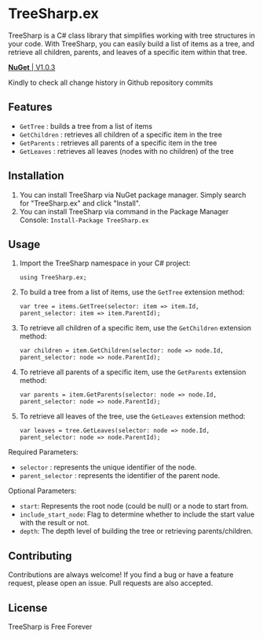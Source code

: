 # TreeSharp.ex

TreeSharp is a C# class library that simplifies working with tree structures in your code. With TreeSharp, you can easily build a list of items as a tree, and retrieve all children, parents, and leaves of a specific item within that tree.

[**NuGet** | V1.0.3](https://www.nuget.org/packages/TreeSharp.ex)

Kindly to check all change history in Github repository commits

## Features

- `GetTree` : builds a tree from a list of items
- `GetChildren` : retrieves all children of a specific item in the tree
- `GetParents` : retrieves all parents of a specific item in the tree
- `GetLeaves` : retrieves all leaves (nodes with no children) of the tree

## Installation

1. You can install TreeSharp via NuGet package manager. Simply search for "TreeSharp.ex" and click "Install".
2. You can install TreeSharp via command in the Package Manager Console: `Install-Package TreeSharp.ex`

## Usage

1. Import the TreeSharp namespace in your C# project:

    `using TreeSharp.ex;`

2. To build a tree from a list of items, use the `GetTree` extension method:

    `var tree = items.GetTree(selector: item => item.Id, parent_selector: item => item.ParentId);`

3. To retrieve all children of a specific item, use the `GetChildren` extension method:

    `var children = item.GetChildren(selector: node => node.Id, parent_selector: node => node.ParentId);`

4. To retrieve all parents of a specific item, use the `GetParents` extension method:

    `var parents = item.GetParents(selector: node => node.Id, parent_selector: node => node.ParentId);`

5. To retrieve all leaves of the tree, use the `GetLeaves` extension method:

    `var leaves = tree.GetLeaves(selector: node => node.Id, parent_selector: node => node.ParentId);`

Required Parameters:

- `selector` : represents the unique identifier of the node.
- `parent_selector` : represents the identifier of the parent node.

Optional Parameters:

- `start`: Represents the root node (could be null) or a node to start from.
- `include_start_node`: Flag to determine whether to include the start value with the result or not.
- `depth`: The depth level of building the tree or retrieving parents/children.

## Contributing

Contributions are always welcome! If you find a bug or have a feature request, please open an issue. Pull requests are also accepted.

## License

TreeSharp is Free Forever
